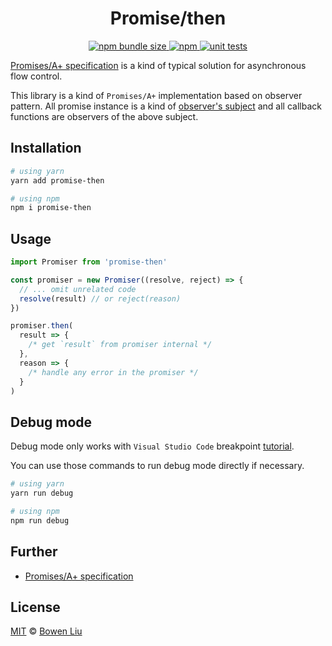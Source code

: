 <h1 align="center">Promise/then</h1>

<p align="center">
  <a href="https://www.npmjs.com/package/promise-then">
    <img alt="npm bundle size" src="https://img.shields.io/bundlephobia/minzip/promise-then?logo=npm">
  </a>
  <a href="https://www.npmjs.com/package/promise-then">
    <img alt="npm" src="https://img.shields.io/npm/v/promise-then?logo=npm">
  </a>
  <a href="https://github.com/lbwa/promise-then/actions">
    <img alt="unit tests" src="https://github.com/lbwa/promise-then/workflows/Promises%2FA%2B%20Test%20Suite/badge.svg">
  </a>
</p>

[Promises/A+ specification][spec-promise] is a kind of typical solution for asynchronous flow control.

This library is a kind of `Promises/A+` implementation based on observer pattern. All promise instance is a kind of [observer's subject](https://en.wikipedia.org/wiki/Observer_pattern) and all callback functions are observers of the above subject.

[spec-promise]: https://promisesaplus.com

## Installation

```bash
# using yarn
yarn add promise-then

# using npm
npm i promise-then
```

## Usage

```ts
import Promiser from 'promise-then'

const promiser = new Promiser((resolve, reject) => {
  // ... omit unrelated code
  resolve(result) // or reject(reason)
})

promiser.then(
  result => {
    /* get `result` from promiser internal */
  },
  reason => {
    /* handle any error in the promiser */
  }
)
```

## Debug mode

Debug mode only works with `Visual Studio Code` breakpoint [tutorial][doc-ts-debug].

[doc-ts-debug]: https://code.visualstudio.com/docs/typescript/typescript-debugging

You can use those commands to run debug mode directly if necessary.

```bash
# using yarn
yarn run debug

# using npm
npm run debug
```

## Further

- [Promises/A+ specification][spec-promise]

## License

[MIT](./LICENSE) © [Bowen Liu](https://github.com/lbwa)
